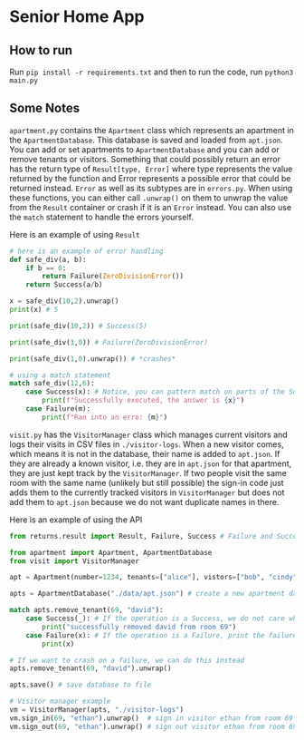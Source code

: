 # Senior Home App

## How to run

Run `pip install -r requirements.txt` and then to run the code, run `python3 main.py`

## Some Notes
`apartment.py` contains the `Apartment` class which represents an apartment in the `ApartmentDatabase`. This database is saved and loaded from `apt.json`. You can add or set apartments to `ApartmentDatabase` and you can add or remove tenants or visitors. Something that could possibly return an error has the return type of `Result[type, Error]` where type represents the value returned by the function and Error represents a possible error that could be returned instead. `Error` as well as its subtypes are in `errors.py`. When using these functions, you can either call `.unwrap()` on them to unwrap the value from the `Result` container or crash if it is an `Error` instead. You can also use the `match` statement to handle the errors yourself. 

Here is an example of using `Result`
```python
# here is an example of error handling
def safe_div(a, b):
    if b == 0:
        return Failure(ZeroDivisionError())
    return Success(a/b)

x = safe_div(10,2).unwrap()
print(x) # 5

print(safe_div(10,2)) # Success(5)

print(safe_div(1,0)) # Failure(ZeroDivisionError)

print(safe_div(1,0).unwrap()) # *crashes*

# using a match statement
match safe_div(12,6):
    case Success(x): # Notice, you can pattern match on parts of the Success and Failure containers
        print(f"Successfully executed, the answer is {x}")
    case Failure(m):
        print(f"Ran into an erro: {m}")
```

`visit.py` has the `VisitorManager` class which manages current visitors and logs their visits in CSV files in `./visitor-logs`. When a new visitor comes, which means it is not in the database, their name is added to `apt.json`. If they are already a known visitor, i.e. they are in `apt.json` for that apartment, they are just kept track by the `VisitorManager`. If two people visit the same room with the same name (unlikely but still possible) the sign-in code just adds them to the currently tracked visitors in `VisitorManager` but does not add them to `apt.json` because we do not want duplicate names in there.

Here is an example of using the API
```python
from returns.result import Result, Failure, Success # Failure and Success are different variants for Result

from apartment import Apartment, ApartmentDatabase
from visit import VisitorManager

apt = Apartment(number=1234, tenants=["alice"], vistors=["bob", "cindy"]) # create a new apartment

apts = ApartmentDatabase("./data/apt.json") # create a new apartment database

match apts.remove_tenant(69, "david"):
    case Success(_): # If the operation is a Success, we do not care what is inside Success
        print("successfully removed david from room 69")
    case Failure(x): # If the operation is a Failure, print the failure
        print(x)

# If we want to crash on a failure, we can do this instead
apts.remove_tenant(69, "david").unwrap()

apts.save() # save database to file

# Visitor manager example
vm = VisitorManager(apts, "./visitor-logs")
vm.sign_in(69, "ethan").unwrap()  # sign in visitor ethan from room 69
vm.sign_out(69, "ethan").unwrap() # sign out visitor ethan from room 69
```